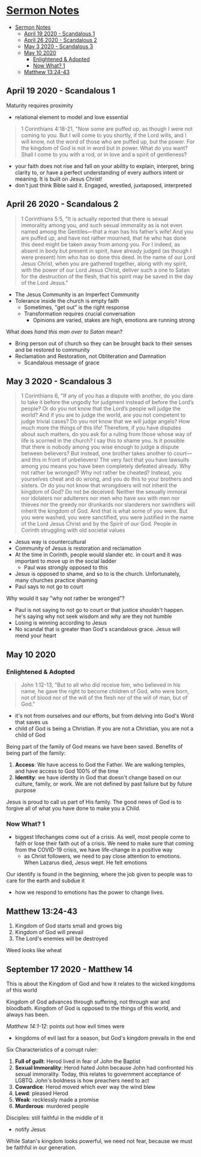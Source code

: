 # [Sermon Notes](http://benjaminklassen.com)

- [Sermon Notes](#sermon-notes)
  - [April 19 2020 - Scandalous 1](#april-19-2020---scandalous-1)
  - [April 26 2020 - Scandalous 2](#april-26-2020---scandalous-2)
  - [May 3 2020 - Scandalous 3](#may-3-2020---scandalous-3)
  - [May 10 2020](#may-10-2020)
    - [Enlightened & Adopted](#enlightened--adopted)
    - [Now What? 1](#now-what-1)
  - [Matthew 13:24-43](#matthew-1324-43)

## April 19 2020 - Scandalous 1

Maturity requires proximity

- relational element to model and love essential

> 1 Corinthians 4:18-21, "Now some are puffed up, as though I were not coming to you. But I will come to you shortly, if the Lord wills, and I will know, not the word of those who are puffed up, but the power. For the kingdom of God is not in word but in power. What do you want? Shall I come to you with a rod, or in love and a spirit of gentleness?

- your faith does not rise and fall on your ability to explain, interpret, bring clarity to, or have a perfect understanding of every authors intent or meaning. It is built on Jesus Christ!
- don't just think Bible said it. Engaged, wrestled, juxtaposed, interpreted

## April 26 2020 - Scandalous 2

> 1 Corinthians 5:5, "It is actually reported that there is sexual immorality among you, and such sexual immorality as is not even named among the Gentiles—that a man has his father’s wife! And you are puffed up, and have not rather mourned, that he who has done this deed might be taken away from among you. For I indeed, as absent in body but present in spirit, have already judged (as though I were present) him who has so done this deed. In the name of our Lord Jesus Christ, when you are gathered together, along with my spirit, with the power of our Lord Jesus Christ, deliver such a one to Satan for the destruction of the flesh, that his spirit may be saved in the day of the Lord Jesus."

- The Jesus Community is an Imperfect Community
- Tolerance inside the church is empty faith
  - Sometimes, "get out" is the right response
  - Transformation requires crucial conversation
    - Opinions are varied, stakes are high, emotions are running strong

What does *hand this man over to Satan* mean?

- Bring person out of church so they can be brought back to their senses and be restored to community
- Reclamation and Restoration, not Obliteration and Damnation
  - Scandalous message of grace

## May 3 2020 - Scandalous 3

> 1 Corinthians 6, "If any of you has a dispute with another, do you dare to take it before the ungodly for judgment instead of before the Lord’s people? Or do you not know that the Lord’s people will judge the world? And if you are to judge the world, are you not competent to judge trivial cases? Do you not know that we will judge angels? How much more the things of this life! Therefore, if you have disputes about such matters, do you ask for a ruling from those whose way of life is scorned in the church? I say this to shame you. Is it possible that there is nobody among you wise enough to judge a dispute between believers? But instead, one brother takes another to court—and this in front of unbelievers! The very fact that you have lawsuits among you means you have been completely defeated already. Why not rather be wronged? Why not rather be cheated? Instead, you yourselves cheat and do wrong, and you do this to your brothers and sisters. Or do you not know that wrongdoers will not inherit the kingdom of God? Do not be deceived: Neither the sexually immoral nor idolaters nor adulterers nor men who have sex with men nor thieves nor the greedy nor drunkards nor slanderers nor swindlers will inherit the kingdom of God. And that is what some of you were. But you were washed, you were sanctified, you were justified in the name of the Lord Jesus Christ and by the Spirit of our God.
People in Corinth struggling with old societal values

- Jesus way is countercultural
- Community of Jesus is restoration and reclamation
- At the time in Corinth, people would slander etc. in court and it was important to move up in the social ladder
  - Paul was strongly opposed to this
- Jesus is opposed to shame, and so to is the church. Unfortunately, many churches practice shaming
- Paul says to not go to court

Why would it say "why not rather be wronged"?

- Paul is not saying to not go to court or that justice shouldn't happen. he's saying why not seek wisdom and why are they not humble
- Losing is winning according to Jesus
- No scandal that is greater than God's scandalous grace. Jesus will mend your heart

## May 10 2020

### Enlightened & Adopted

> John 1:12-13, "But to all who did receive him, who believed in his name, he gave the right to become children of God, who were born, not of blood nor of the will of the flesh nor of the will of man, but of God."

- it's not from ourselves and our efforts, but from delving into God's Word that saves us
- child of God is being a Christian. If you are not a Christian, you are not a child of God

Being part of the family of God means we have been saved. Benefits of being part of the family:

1. **Access**: We have access to God the Father. We are walking temples, and have access to God 100% of the time
2. **Identity**: we have identity in God that doesn't change based on our culture, family, or work. We are not defined by past failure but by future purpose

Jesus is proud to call us part of His family. The good news of God is to forgive all of what you have done to make you a Child.

### Now What? 1

- biggest lifechanges come out of a crisis. As well, most people come to faith or lose their faith out of a crisis. We need to make sure that coming from the COVID-19 crisis, we have life-change in a positive way
  - as Christ followers, we need to pay close attention to emotions. When Lazarus died, Jesus wept. He felt emotions

Our identify is found in the beginning, where the job given to people was to care for the earth and subdue it

- how we respond to emotions has the power to change lives.

## Matthew 13:24-43

1. Kingdom of God starts small and grows big
2. Kingdom of God will prevail
3. The Lord's enemies will be destroyed

Weed looks like wheat

## September 17 2020 - Matthew 14

This is about the Kingdom of God and how it relates to the wicked kingdoms of this world

Kingdom of God advances through suffering, not through war and bloodbath. Kingdom of God is opposed to the things of this world, and always has been.

*Matthew 14:1-12*: points out how evil times were

- kingdoms of evil last for a season, but God's kingdom prevails in the end

Six Characteristics of a corrupt ruler:

1. **Full of guilt**: Herod lived in fear of John the Baptist
2. **Sexual Immorality**: Herod hated John because John had confronted his sexual immorality. Today, this relates to government acceptance of LGBTQ. John's boldness is how preachers need to act
3. **Cowardice**: Herod moved which ever way the wind blew
4. **Lewd**: pleased Herod
5. **Weak**: recklessly made a promise
6. **Murderous**: murdered people

Disciples: still faithful in the middle of it

- notify Jesus

While Satan's kingdom looks powerful, we need not fear, because we must be faithful in our generation.
